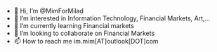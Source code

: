 - 👋 Hi, I’m @MimForMilad
- 👀 I’m interested in Information Technology, Financial Markets, Art,...
- 🌱 I’m currently learning Financial markets
- 💞️ I’m looking to collaborate on Financial Markets
- 📫 How to reach me im.mim[AT]outlook[DOT]com

<!---
MimForMilad/MimForMilad is a ✨ special ✨ repository because its `README.md` (this file) appears on your GitHub profile.
You can click the Preview link to take a look at your changes.
--->
